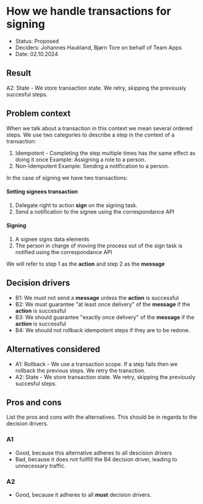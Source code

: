 # How we handle transactions for signing

-   Status: Proposed
-   Deciders: Johannes Haukland, Bjørn Tore on behalf of Team Apps
-   Date: 02.10.2024

## Result

A2: State - We store transaction state. We retry, skipping the previously succesful steps.

## Problem context

When we talk about a transaction in this context we mean several ordered steps.
We use two categories to describe a step in the context of a transaction:

1. Idempotent - Completing the step multiple times has the same effect as doing it once
   Example: Assigning a role to a person.
2. Non-Idempotent
   Example: Sending a notification to a person.

In the case of signing we have two transactions:

#### Setting signees transaction

1. Delegate right to action **sign** on the signing task.
2. Send a notification to the signee using the correspondance API

#### Signing

1. A signee signs data elements
2. The person in charge of moving the process out of the sign task is notified using the correspondance API

We will refer to step 1 as the **action** and step 2 as the **message**

## Decision drivers

-   B1: We must not send a **message** unless the **action** is successful
-   B2: We must guarantee "at least once delivery" of the **message** if the **action** is successful
-   B3: We should guarantee "exactly once delivery" of the **message** if the **action** is successful
-   B4: We should not rollback idempotent steps if they are to be redone.

## Alternatives considered

-   A1: Rollback - We use a transaction scope. If a step fails then we rollback the previous steps. We retry the transction.
-   A2: State - We store transaction state. We retry, skipping the previously succesful steps.

## Pros and cons

List the pros and cons with the alternatives. This should be in regards to the decision drivers.

### A1

-   Good, because this alternative adheres to all descision drivers
-   Bad, because it does not fullfill the B4 decision driver, leading to unnecessary traffic.

### A2

-   Good, because it adheres to all **must** decision drivers.

